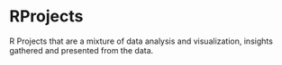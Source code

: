 # RProjects
R Projects that are a mixture of data analysis and visualization, insights gathered and presented from the data.
